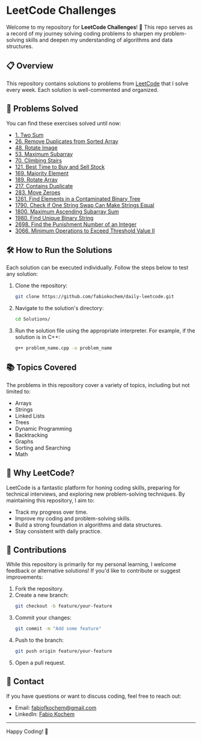# LeetCode Challenges

Welcome to my repository for **LeetCode Challenges**! 🚀 This repo serves as a record of my journey solving coding problems to sharpen my problem-solving skills and deepen my understanding of algorithms and data structures.

## 📋 Overview
This repository contains solutions to problems from [LeetCode](https://leetcode.com/) that I solve every week. Each solution is well-commented and organized.

## 📂 Problems Solved
You can find these exercises solved until now:
- [1. Two Sum](LeetCodes/two_sum.cpp)
- [26. Remove Duplicates from Sorted Array](LeetCodes/remove_dupli.cpp)
- [48. Rotate Image](LeetCodes/rotate_image.py)
- [53. Maximum Subarray](LeetCodes/max_subarray.cpp)
- [70. Climbing Stairs](LeetCodes/climbing.py)
- [121. Best Time to Buy and Sell Stock](LeetCodes/buy_sell_stock.cpp)
- [169. Majority Element](LeetCodes/majority_element.cpp)
- [189. Rotate Array](LeetCodes/rotate_array.cpp)
- [217. Contains Duplicate](LeetCodes/contains_duplicate.cpp)
- [283. Move Zeroes](LeetCodes/move_zeroes.cpp)
- [1261. Find Elements in a Contaminated Binary Tree](LeetCodes/contamined_tree.py)
- [1790. Check if One String Swap Can Make Strings Equal](LeetCodes/strings_equal.py)
- [1800. Maximum Ascending Subarray Sum](LeetCodes/max_ascending.py)
- [1980. Find Unique Binary String](LeetCodes/find_unique.py)
- [2698. Find the Punishment Number of an Integer](LeetCodes/punish_number.cpp)
- [3066. Minimum Operations to Exceed Threshold Value II](LeetCodes/exceed_threshold.py)

## 🛠️ How to Run the Solutions
Each solution can be executed individually. Follow the steps below to test any solution:

1. Clone the repository:
   ```bash
   git clone https://github.com/fabiokochem/daily-leetcode.git
   ```
2. Navigate to the solution's directory:
   ```bash
   cd Solutions/
   ```
3. Run the solution file using the appropriate interpreter. For example, if the solution is in C++:
   ```bash
   g++ problem_name.cpp -o problem_name
   ```

## 📚 Topics Covered
The problems in this repository cover a variety of topics, including but not limited to:

- Arrays
- Strings
- Linked Lists
- Trees
- Dynamic Programming
- Backtracking
- Graphs
- Sorting and Searching
- Math

## 🌟 Why LeetCode?
LeetCode is a fantastic platform for honing coding skills, preparing for technical interviews, and exploring new problem-solving techniques. By maintaining this repository, I aim to:

- Track my progress over time.
- Improve my coding and problem-solving skills.
- Build a strong foundation in algorithms and data structures.
- Stay consistent with daily practice.

## 🤝 Contributions
While this repository is primarily for my personal learning, I welcome feedback or alternative solutions! If you'd like to contribute or suggest improvements:

1. Fork the repository.
2. Create a new branch:
   ```bash
   git checkout -b feature/your-feature
   ```
3. Commit your changes:
   ```bash
   git commit -m "Add some feature"
   ```
4. Push to the branch:
   ```bash
   git push origin feature/your-feature
   ```
5. Open a pull request.

## 📧 Contact
If you have questions or want to discuss coding, feel free to reach out:

- Email: fabiofkochem@gmail.com
- LinkedIn: [Fabio Kochem](https://linkedin.com/in/fabiofreirekochem)

---

Happy Coding! 🎉


